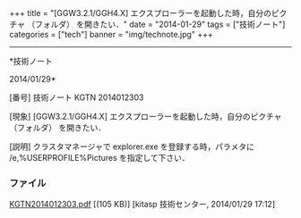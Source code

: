 ﻿+++
title = "[GGW3.2.1/GGH4.X] エクスプローラーを起動した時，自分のピクチャ （フォルダ） を開きたい．"
date = "2014-01-29"
tags = ["技術ノート"]
categories = ["tech"]
banner = "img/technote.jpg"
+++

-----------------------------------------------------------------------------------------------------------------------------

*技術ノート

2014/01/29*


[番号]
技術ノート KGTN 2014012303

[現象]
[GGW3.2.1/GGH4.X] エクスプローラーを起動した時，自分のピクチャ
（フォルダ） を開きたい．

[説明]
クラスタマネージャで explorer.exe を登録する時，パラメタに
/e,%USERPROFILE%Pictures を指定して下さい．


### ファイル

 
 


[KGTN2014012303.pdf](http://techreport.kitasp.net/attachments/download/1510/KGTN2014012303.pdf)
 [(105 KB)] [kitasp 技術センター, 2014/01/29
17:12]


 


 

